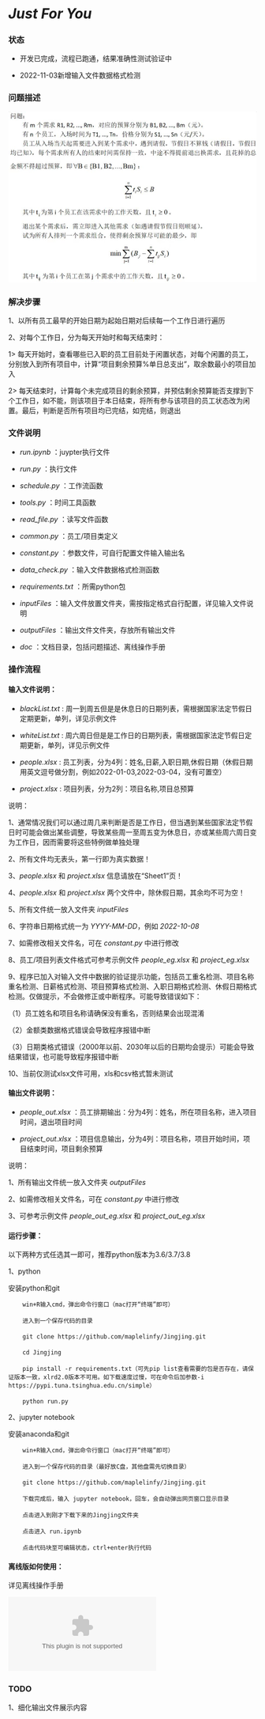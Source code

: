 
# _Just For You_

### 状态

* 开发已完成，流程已跑通，结果准确性测试验证中

* 2022-11-03新增输入文件数据格式检测

### 问题描述

![问题描述](https://github.com/maplelinfy/Jingjing/blob/master/doc/%E9%97%AE%E9%A2%98%E6%8F%8F%E8%BF%B0.jpg)

### 解决步骤

1、以所有员工最早的开始日期为起始日期对后续每一个工作日进行遍历

2、对每个工作日，分为每天开始时和每天结束时：

1> 每天开始时，查看哪些已入职的员工目前处于闲置状态，对每个闲置的员工，分别放入到所有项目中，计算“项目剩余预算%单日总支出”，取余数最小的项目加入

2> 每天结束时，计算每个未完成项目的剩余预算，并预估剩余预算能否支撑到下个工作日，如不能，则该项目于本日结束，将所有参与该项目的员工状态改为闲置。最后，判断是否所有项目均已完结，如完结，则退出

### 文件说明

* _run.ipynb_ ：juypter执行文件

* _run.py_ ：执行文件

* _schedule.py_ ：工作流函数

* _tools.py_ ：时间工具函数

* _read_file.py_ ：读写文件函数

* _common.py_ ：员工/项目类定义

* _constant.py_ ：参数文件，可自行配置文件输入输出名

* _data_check.py_ ：输入文件数据格式检测函数

* _requirements.txt_ ：所需python包

* _inputFiles_ ：输入文件放置文件夹，需按指定格式自行配置，详见输入文件说明

* _outputFiles_ ：输出文件文件夹，存放所有输出文件

* _doc_ ：文档目录，包括问题描述、离线操作手册

### 操作流程

#### 输入文件说明：

* _blackList.txt_ : 周一到周五但是是休息日的日期列表，需根据国家法定节假日定期更新，单列，详见示例文件

* _whiteList.txt_ : 周六周日但是是工作日的日期列表，需根据国家法定节假日定期更新，单列，详见示例文件

* _people.xlsx_ : 员工列表，分为4列：姓名,日薪,入职日期,休假日期（休假日期用英文逗号做分割，例如2022-01-03,2022-03-04，没有可置空）

* _project.xlsx_ : 项目列表，分为2列：项目名称,项目总预算

说明：

1、通常情况我们可以通过周几来判断是否是工作日，但当遇到某些国家法定节假日时可能会做出某些调整，导致某些周一至周五变为休息日，亦或某些周六周日变为工作日，因而需要将这些特例做单独处理

2、所有文件均无表头，第一行即为真实数据！

3、_people.xlsx_ 和 _project.xlsx_ 信息请放在“Sheet1”页！

4、_people.xlsx_ 和 _project.xlsx_ 两个文件中，除休假日期，其余均不可为空！

5、所有文件统一放入文件夹 _inputFiles_

6、字符串日期格式统一为 _YYYY-MM-DD_，例如 _2022-10-08_

7、如需修改相关文件名，可在 _constant.py_ 中进行修改

8、员工/项目列表文件格式可参考示例文件 _people_eg.xlsx_ 和 _project_eg.xlsx_

9、程序已加入对输入文件中数据的验证提示功能，包括员工重名检测、项目名称重名检测、日薪格式检测、项目预算格式检测、入职日期格式检测、休假日期格式检测。仅做提示，不会做修正或中断程序。可能导致错误如下：

（1）员工姓名和项目名称请确保没有重名，否则结果会出现混淆

（2）金额类数据格式错误会导致程序报错中断

（3）日期类格式错误（2000年以前、2030年以后的日期均会提示）可能会导致结果错误，也可能导致程序报错中断

10、当前仅测试xlsx文件可用，xls和csv格式暂未测试

#### 输出文件说明：

* _people_out.xlsx_ ：员工排期输出：分为4列：姓名，所在项目名称，进入项目时间，退出项目时间

* _project_out.xlsx_ ：项目信息输出，分为4列：项目名称，项目开始时间，项目结束时间，项目剩余预算

说明：

1、所有输出文件统一放入文件夹 _outputFiles_

2、如需修改相关文件名，可在 _constant.py_ 中进行修改

3、可参考示例文件 _people_out_eg.xlsx_ 和 _project_out_eg.xlsx_

#### 运行步骤：

以下两种方式任选其一即可，推荐python版本为3.6/3.7/3.8

1、python

安装python和git

        win+R输入cmd，弹出命令行窗口（mac打开“终端”即可）

        进入到一个保存代码的目录

        git clone https://github.com/maplelinfy/Jingjing.git

        cd Jingjing

        pip install -r requirements.txt（可先pip list查看需要的包是否存在，请保证版本一致，xlrd2.0版本不可用。如下载速度过慢，可在命令后加参数-i https://pypi.tuna.tsinghua.edu.cn/simple）

        python run.py

2、jupyter notebook

安装anaconda和git

        win+R输入cmd，弹出命令行窗口（mac打开“终端”即可）

        进入到一个保存代码的目录（最好放C盘，其他盘需先切换目录）

        git clone https://github.com/maplelinfy/Jingjing.git

        下载完成后，输入 jupyter notebook，回车，会自动弹出网页窗口显示目录

        点击进入到刚才下载下来的Jingjing文件夹

        点击进入 run.ipynb

        点击代码块至可编辑状态，ctrl+enter执行代码

#### 离线版如何使用：

详见离线操作手册

![离线操作手册](https://github.com/maplelinfy/Jingjing/blob/master/doc/%E7%A6%BB%E7%BA%BF%E6%93%8D%E4%BD%9C%E6%89%8B%E5%86%8C.docx)

### TODO

1、细化输出文件展示内容
